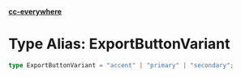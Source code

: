 [**cc-everywhere**](../../../../../index.md)

<HorizontalLine />

# Type Alias: ExportButtonVariant

```ts
type ExportButtonVariant = "accent" | "primary" | "secondary";
```
